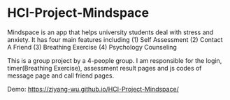 # HCI-Project-Mindspace

Mindspace is an app that helps university students deal with stress and anxiety.
It has four main features including (1) Self Assessment (2) Contact A Friend (3) Breathing Exercise (4) Psychology Counseling

This is a group project by a 4-people group. I am responsible for the login, timer(Breathing Exercise), assessment result pages and js codes of message page and call friend pages.

Demo: https://ziyang-wu.github.io/HCI-Project-Mindspace/
